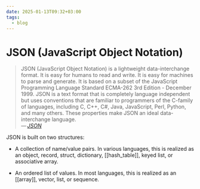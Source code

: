 ```yaml
---
date: 2025-01-13T09:32+03:00
tags:
  - blog
---
```


# JSON (JavaScript Object Notation)

> JSON (JavaScript Object Notation) is a lightweight data-interchange format. It
> is easy for humans to read and write. It is easy for machines to parse and
> generate. It is based on a subset of the JavaScript Programming Language
> Standard ECMA-262 3rd Edition - December 1999. JSON is a text format that is
> completely language independent but uses conventions that are familiar to
> programmers of the C-family of languages, including C, C++, C#, Java,
> JavaScript, Perl, Python, and many others. These properties make JSON an ideal
> data-interchange language.\
> — <cite>[JSON](https://www.json.org/json-en.html)</cite>

JSON is built on two structures:

- A collection of name/value pairs. In various languages, this is realized as an
  object, record, struct, dictionary, [[hash_table]], keyed list, or associative
  array.

- An ordered list of values. In most languages, this is realized as an
  [[array]], vector, list, or sequence.
